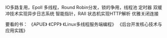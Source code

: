 IO多路复用，Epoll
多线程，Round Robin分发，锁的争用，线程池
定时器
双缓冲技术实现异步日志系统
智能指针，RAII
状态机实现HTTP解析
优雅关闭连接

要看的书：
《APUE》
《CPP》
《Linux多线程服务端编程》
《后台开发核心技术与应用实践》


